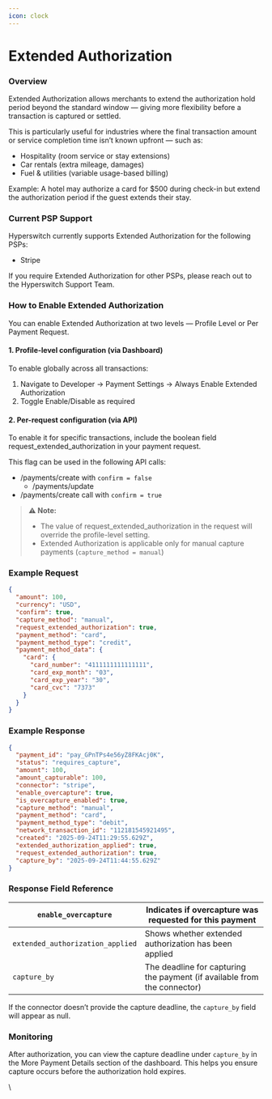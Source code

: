 ```yaml
---
icon: clock
---
```


# Extended Authorization

### Overview

Extended Authorization allows merchants to extend the authorization hold period beyond the standard window — giving more flexibility before a transaction is captured or settled.

This is particularly useful for industries where the final transaction amount or service completion time isn’t known upfront — such as:

* Hospitality (room service or stay extensions)
* Car rentals (extra mileage, damages)
* Fuel & utilities (variable usage-based billing)

Example: A hotel may authorize a card for $500 during check-in but extend the authorization period if the guest extends their stay.

### Current PSP Support

Hyperswitch currently supports Extended Authorization for the following PSPs:

* Stripe

If you require Extended Authorization for other PSPs, please reach out to the Hyperswitch Support Team.

### How to Enable Extended Authorization

You can enable Extended Authorization at two levels — Profile Level or Per Payment Request.

#### 1. Profile-level configuration (via Dashboard)

To enable globally across all transactions:

1. Navigate to Developer → Payment Settings → Always Enable Extended Authorization
2. Toggle Enable/Disable as required

#### 2. Per-request configuration (via API)

To enable it for specific transactions, include the boolean field request\_extended\_authorization in your payment request.

This flag can be used in the following API calls:

* /payments/create with `confirm = false`&#x20;
  * /payments/update
* /payments/create call with `confirm = true`

> **⚠️ Note:**&#x20;
>
> * The value of request\_extended\_authorization in the request will override the profile-level setting.
> * Extended Authorization is applicable only for manual capture payments (`capture_method = manual`)

### Example Request

```json
{
  "amount": 100,
  "currency": "USD",
  "confirm": true,
  "capture_method": "manual",
  "request_extended_authorization": true,
  "payment_method": "card",
  "payment_method_type": "credit",
  "payment_method_data": {
    "card": {
      "card_number": "4111111111111111",
      "card_exp_month": "03",
      "card_exp_year": "30",
      "card_cvc": "7373"
    }
  }
}

```

### Example Response

```json
{
  "payment_id": "pay_GPnTPs4e56yZ8FKAcj0K",
  "status": "requires_capture",
  "amount": 100,
  "amount_capturable": 100,
  "connector": "stripe",
  "enable_overcapture": true,
  "is_overcapture_enabled": true,
  "capture_method": "manual",
  "payment_method": "card",
  "payment_method_type": "debit",
  "network_transaction_id": "112181545921495",
  "created": "2025-09-24T11:29:55.629Z",
  "extended_authorization_applied": true,
  "request_extended_authorization": true,
  "capture_by": "2025-09-24T11:44:55.629Z"
}

```

### Response Field Reference

| `enable_overcapture`             | Indicates if overcapture was requested for this payment                  |
| -------------------------------- | ------------------------------------------------------------------------ |
| `extended_authorization_applied` | Shows whether extended authorization has been applied                    |
| `capture_by`                     | The deadline for capturing the payment (if available from the connector) |

If the connector doesn’t provide the capture deadline, the `capture_by` field will appear as null.

### Monitoring

After authorization, you can view the capture deadline under `capture_by` in the More Payment Details section of the dashboard. This helps you ensure capture occurs before the authorization hold expires.

\

